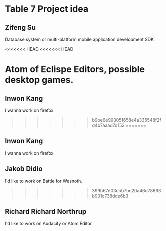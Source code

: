 # Table 7 Project idea

## Zifeng Su

Database system or multi-platform mobile application development SDK

<<<<<<< HEAD
<<<<<<< HEAD
#

Atom of Eclispe Editors, possible desktop games.
=======
## Inwon Kang

I wanna work on firefox
>>>>>>> b9be6e993051658e4a335548f2fd4b7aaad7d153
=======
## Inwon Kang

I wanna work on firefox

## Jakob Didio

I'd like to work on Battle for Wesnoth.
>>>>>>> 399b67d03cbb7be20a46d78663b931c738dde6b3

## Richard Richard Northrup

I'd like to work on Audacity or Atom Editor
